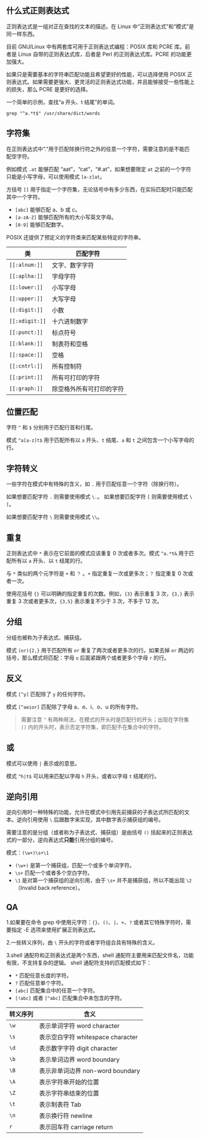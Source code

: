 ## 什么式正则表达式

正则表达式是一组对正在查找的文本的描述。在 Linux 中“正则表达式”和“模式”是同一样东西。

目前 GNU/Linux 中有两套库可用于正则表达式编程：POSIX 库和 PCRE 库。前者是 Linux 自带的正则表达式库，后者是 Perl 的正则表达式库。PCRE 的功能更加强大。

如果只是需要基本的字符串匹配功能且希望更好的性能，可以选择使用 POSIX 正则表达式。如果需要更强大、更灵活的正则表达式功能，并且能够接受一些性能上的损失，那么 PCRE 是更好的选择。

一个简单的示例，查找“a 开头、t 结尾”的单词。
```shell
grep "^a.*t$" /usr/share/dict/words
```

## 字符集

在正则表达式中“.”用于匹配除换行符之外的任意一个字符，需要注意的是不能匹配空字符。

例如模式 `.at` 能够匹配 “aat”，“cat”，“#.at”，如果想要限定 `at` 之前的一个字符只能是小写字母，可以使用模式 `[a-z]at`。

方括号 `[]` 用于指定一个字符集，无论括号中有多少东西，在实际匹配时只能匹配其中一个字符。
- `[abc]` 能够匹配 a、b 或 c。
- `[a-zA-Z]` 能够匹配所有的大小写英文字母。
- `[0-9]` 能够匹配数字。

POSIX 还提供了预定义的字符类来匹配某些特定的字符串。

| **类** | **匹配字符** |
| ---- | ---- |
| `[[:alnum:]]` | 文字、数字字符 |
| `[[:aplha:]]` | 字母字符 |
| `[[:lower:]]` | 小写字母 |
| `[[:upper:]]` | 大写字母 |
| `[[:digit:]]` | 小数 |
| `[[:xdigit:]]` | 十六进制数字 |
| `[[:punct:]]` | 标点符号 |
| `[[:blank:]]` | 制表符和空格 |
| `[[:space:]]` | 空格 |
| `[[:cntrl:]]` | 所有控制符 |
| `[[:print:]]` | 所有可打印的字符 |
| `[[:graph:]]` | 除空格外所有可打印的字符 |
## 位置匹配

字符 `^` 和 `$` 分别用于匹配行首和行尾。

模式 `^a[a-z]t$` 用于匹配所有以 `a` 开头、`t` 结尾、`a` 和 `t` 之间包含一个小写字母的行。

## 字符转义

一些字符在模式中有特殊的含义，如 `.` 用于匹配任意一个字符（除换行符）。

如果想要匹配字符 `.` 则需要使用模式 `\.`。
如果想要匹配字符 `[` 则需要使用模式 `\[`。

如果想要匹配字符 `\` 则需要使用模式 `\\`。

## 重复

正则表达式中 `*` 表示在它前面的模式应该重复 0 次或者多次。模式 `^a.*t&` 用于匹配所有以 `a` 开头、以 `t` 结尾的行。

与 `*` 类似的两个元字符是 `+` 和 `？` 。`+` 指定重复一次或更多次；`？` 指定重复 0 次或者一次。

使用花括号 `{}` 可以明确的指定重复的次数。例如，`{3}` 表示重复 3 次，`{3,}` 表示重复 3 次或者更多次，`{3,5}` 表示重复不少于 3 次，不多于 12 次。

## 分组

分组也被称为子表达式、捕获组。

模式 `(or){2,}` 用于匹配所有 `or` 重复了两次或者更多次的行。如果去掉 `or` 两边的括号，那么模式将匹配：字母 `o` 后面紧跟两个或者更多个字母 `r` 的行。

## 反义

模式 `[^y]` 匹配除了 `y` 的任何字符。

模式 `[^aeior]` 匹配除了字母 a、e、i、o、u 的所有字符。

> 需要注意 `^` 有两种用法，在模式的开头时是匹配行的开头；出现在字符集 `[]` 内的开头时，表示否定字符集，即匹配不在集合中的字符。

## 或

模式可以使用 `|` 表示或的意思。

模式 `^h|t$` 可以用来匹配以字母 `h` 开头，或者以字母 `t` 结尾的行。 

## 逆向引用

逆向引用时一种特殊的功能，允许在模式中引用先前捕获的子表达式所匹配的文本。逆向引用使用 `\` 后跟数字来实现，其中数字表示捕获组的编号。

需要注意的是分组（或者称为子表达式、捕获组）是由括号 `()` 括起来的正则表达式的一部分，逆向表达式**只能**引用分组的编号。

模式：`(\w+)\s+\1` 
- `(\w+)` 是第一个捕获组，匹配一个或多个单词字符。
- `\s+` 匹配一个或者多个空白字符。
- `\1` 是对第一个捕获组的逆向引用，由于 `\s+` 并不是捕获组，所以不能出现 `\2`（Invalid back reference）。

## QA

1.如果要在命令 grep 中使用元字符：`{}`、`()`、`|`、`+`、`?` 或者其它特殊字符时，需要指定 -E 选项来使用扩展正则表达式。

2.一些转义序列，由 `\` 开头的字符或者字符组合具有特殊的含义。

3.shell 通配符和正则表达式是两个东西，shell 通配符主要用来匹配文件名，功能有限，不支持复杂的逻辑。
shell 通配符支持的匹配模式如下：
- `*` 匹配任意长度的字符。
- `?` 匹配任意单个字符。
- `[abc]` 匹配集合中的任意一个字符。
- `[!abc]` 或者 `[^abc]` 匹配集合中未包含的字符。


| 转义序列 | 含义 |
| ---- | ---- |
| `\w` | 表示单词字符 word character |
| `\s` | 表示空白字符 whitespace character |
| `\d` | 表示数字字符 digit character |
| `\b` | 表示单词边界 word boundary |
| `\B` | 表示非单词边界 non-word boundary |
| `\A` | 表示字符串开始的位置 |
| `\Z` | 表示字符串结束的位置 |
| `\t` | 表示制表符 Tab |
| `\n` | 表示换行符 newline |
| `r` | 表示回车符 carriage return |
